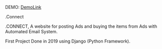 DEMO: [DemoLink](https://grietconnect.pythonanywhere.com)

.Connect 

.CONNECT, A website for posting Ads and buying the items from Ads with Automated Email System.

First Project Done in 2019 using Django (Python Framework).
